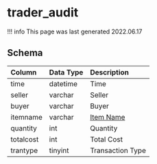 # trader_audit

!!! info
	This page was last generated 2022.06.17

## Schema

| Column | Data Type | Description |
| :--- | :--- | :--- |
| time | datetime | Time |
| seller | varchar | Seller |
| buyer | varchar | Buyer |
| itemname | varchar | [Item Name](items.md) |
| quantity | int | Quantity |
| totalcost | int | Total Cost |
| trantype | tinyint | Transaction Type |

